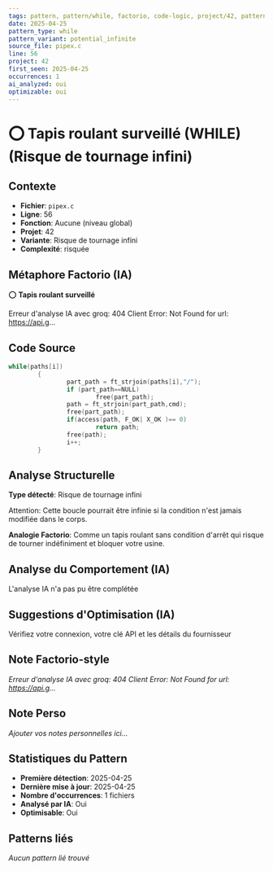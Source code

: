 ```yaml
---
tags: pattern, pattern/while, factorio, code-logic, project/42, pattern/variant/potential_infinite
date: 2025-04-25
pattern_type: while
pattern_variant: potential_infinite
source_file: pipex.c
line: 56
project: 42
first_seen: 2025-04-25
occurrences: 1
ai_analyzed: oui
optimizable: oui
---
```


# ⭕ Tapis roulant surveillé (WHILE) (Risque de tournage infini)

## Contexte
- **Fichier**: `pipex.c`
- **Ligne**: 56
- **Fonction**: Aucune (niveau global)
- **Projet**: 42
- **Variante**: Risque de tournage infini
- **Complexité**: risquée

## Métaphore Factorio (IA)
⭕ **Tapis roulant surveillé**

Erreur d'analyse IA avec groq: 404 Client Error: Not Found for url: https://api.g...

## Code Source
```c
while(paths[i])
        {
                part_path = ft_strjoin(paths[i],"/");
                if (part_path==NULL)
                        free(part_path);
                path = ft_strjoin(part_path,cmd);
                free(part_path);
                if(access(path, F_OK| X_OK )== 0)
                        return path;
                free(path);
                i++;
        }
```

## Analyse Structurelle
**Type détecté**: Risque de tournage infini

Attention: Cette boucle pourrait être infinie si la condition n'est jamais modifiée dans le corps.

**Analogie Factorio**:
Comme un tapis roulant sans condition d'arrêt qui risque de tourner indéfiniment et bloquer votre usine.

## Analyse du Comportement (IA)
L'analyse IA n'a pas pu être complétée

## Suggestions d'Optimisation (IA)
Vérifiez votre connexion, votre clé API et les détails du fournisseur

## Note Factorio-style
*Erreur d'analyse IA avec groq: 404 Client Error: Not Found for url: https://api.g...*

## Note Perso
*Ajouter vos notes personnelles ici...*

## Statistiques du Pattern
- **Première détection**: 2025-04-25
- **Dernière mise à jour**: 2025-04-25
- **Nombre d'occurrences**: 1 fichiers
- **Analysé par IA**: Oui
- **Optimisable**: Oui

## Patterns liés
*Aucun pattern lié trouvé*
